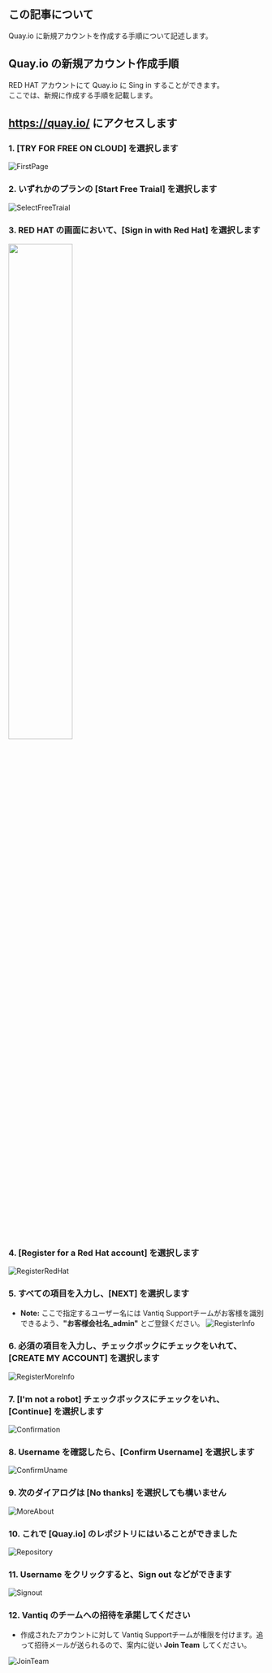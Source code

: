 ## この記事について

Quay.io に新規アカウントを作成する手順について記述します。

## Quay.io の新規アカウント作成手順

  RED HAT アカウントにて Quay.io に Sing in することができます。    
  ここでは、新規に作成する手順を記載します。  

## https://quay.io/ にアクセスします

### 1. [TRY FOR FREE ON CLOUD] を選択します  

![FirstPage](../../imgs/quay.io_account/FirstPage.jpg)

### 2. いずれかのプランの [Start Free Traial] を選択します

![SelectFreeTraial](../../imgs/quay.io_account/SelectPlan.jpg)

### 3. RED HAT の画面において、[Sign in with Red Hat] を選択します

<img src ="../../imgs/quay.io_account/SelectSignIn.jpg" width=50%>

### 4. [Register for a Red Hat account] を選択します

![RegisterRedHat](../../imgs/quay.io_account/SelectRegister.jpg)

### 5. すべての項目を入力し、[NEXT] を選択します
- **Note:** ここで指定するユーザー名には Vantiq Supportチームがお客様を識別できるよう、__"お客様会社名_admin"__ とご登録ください。
![RegisterInfo](../../imgs/quay.io_account/RegisterInfo.jpg)  

### 6. 必須の項目を入力し、チェックボックにチェックをいれて、[CREATE MY ACCOUNT] を選択します

![RegisterMoreInfo](../../imgs/quay.io_account/RegisterMoreInfo.jpg)  

### 7. [I'm not a robot] チェックボックスにチェックをいれ、[Continue] を選択します

![Confirmation](../../imgs/quay.io_account/Confirmation.jpg)  

### 8. Username を確認したら、[Confirm Username] を選択します  

![ConfirmUname](../../imgs/quay.io_account/ConfirmUname.jpg)  

### 9. 次のダイアログは [No thanks] を選択しても構いません

![MoreAbout](../../imgs/quay.io_account/MoreAbout.jpg)  

### 10. これで [Quay.io] のレポジトリにはいることができました

![Repository](../../imgs/quay.io_account/SignedIn.jpg)  

### 11. Username をクリックすると、Sign out などができます

![Signout](../../imgs/quay.io_account/SignedIn1.jpg)  

### 12. Vantiq のチームへの招待を承諾してください
- 作成されたアカウントに対して Vantiq Supportチームが権限を付けます。追って招待メールが送られるので、案内に従い **Join Team** してください。

![JoinTeam](../../imgs/quay.io_account/JoinTeam.png)  
